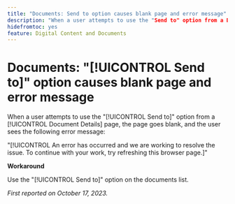 ```yaml
---
title: "Documents: Send to option causes blank page and error message"
description: "When a user attempts to use the "Send to" option from a Document Details page, the page goes blank, and the user sees an error message."
hidefromtoc: yes
feature: Digital Content and Documents
---
```


# Documents: "[!UICONTROL Send to]" option causes blank page and error message

When a user attempts to use the "[!UICONTROL Send to]" option from a [!UICONTROL Document Details] page, the page goes blank, and the user sees the following error message:

 "[!UICONTROL An error has occurred and we are working to resolve the issue. To continue with your work, try refreshing this browser page.]"

**Workaround**

Use the "[!UICONTROL Send to]" option on the documents list.

_First reported on October 17, 2023._
